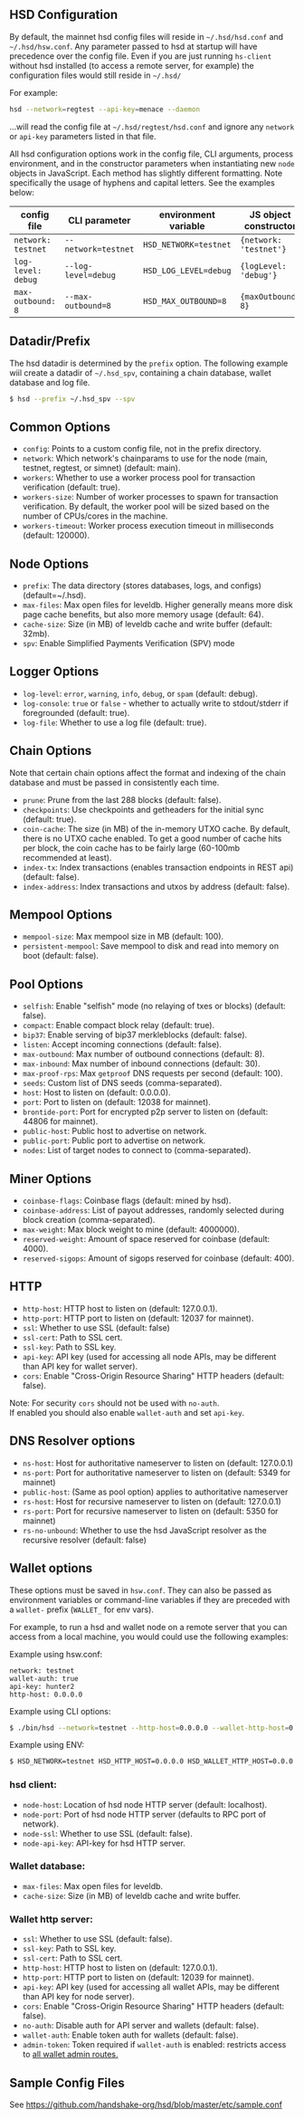 ## HSD Configuration

By default, the mainnet hsd config files will reside in `~/.hsd/hsd.conf` and
`~/.hsd/hsw.conf`. Any parameter passed to hsd at startup will have precedence
over the config file. Even if you are just running `hs-client` without hsd
installed (to access a remote server, for example) the configuration files
would still reside in `~/.hsd/`

For example:

``` bash
hsd --network=regtest --api-key=menace --daemon
```

...will read the config file at `~/.hsd/regtest/hsd.conf` and ignore any
`network` or `api-key` parameters listed in that file.

All hsd configuration options work in the config file, CLI arguments, process
environment, and in the constructor parameters when instantiating new `node`
objects in JavaScript. Each method has slightly different formatting. Note
specifically the usage of hyphens and capital letters. See the examples below:

| config file | CLI parameter | environment variable | JS object constructor |
|---|---|---|---|
| `network: testnet` | `--network=testnet` | `HSD_NETWORK=testnet` | `{network: 'testnet'}` |
| `log-level: debug` | `--log-level=debug` | `HSD_LOG_LEVEL=debug` | `{logLevel: 'debug'}` |
| `max-outbound: 8`  | `--max-outbound=8`  | `HSD_MAX_OUTBOUND=8`  | `{maxOutbound: 8}`|


## Datadir/Prefix

The hsd datadir is determined by the `prefix` option. The following example
wiil create a datadir of `~/.hsd_spv`, containing a chain database, wallet
database and log file.

``` bash
$ hsd --prefix ~/.hsd_spv --spv
```


## Common Options

- `config`: Points to a custom config file, not in the prefix directory.
- `network`: Which network's chainparams to use for the node (main, testnet, regtest, or simnet) (default: main).
- `workers`: Whether to use a worker process pool for transaction verification (default: true).
- `workers-size`: Number of worker processes to spawn for transaction verification. By default, the worker pool will be sized based on the number of CPUs/cores in the machine.
- `workers-timeout`: Worker process execution timeout in milliseconds (default: 120000).

## Node Options

- `prefix`: The data directory (stores databases, logs, and configs) (default=~/.hsd).
- `max-files`: Max open files for leveldb. Higher generally means more disk page cache benefits, but also more memory usage (default: 64).
- `cache-size`: Size (in MB) of leveldb cache and write buffer (default: 32mb).
- `spv`: Enable Simplified Payments Verification (SPV) mode

## Logger Options

- `log-level`: `error`, `warning`, `info`, `debug`, or `spam` (default: debug).
- `log-console`: `true` or `false` - whether to actually write to stdout/stderr if foregrounded (default: true).
- `log-file`: Whether to use a log file (default: true).

## Chain Options

Note that certain chain options affect the format and indexing of the chain database and must be passed in consistently each time.

- `prune`: Prune from the last 288 blocks (default: false).
- `checkpoints`: Use checkpoints and getheaders for the initial sync (default: true).
- `coin-cache`: The size (in MB) of the in-memory UTXO cache. By default, there is no UTXO cache enabled. To get a good number of cache hits per block, the coin cache has to be fairly large (60-100mb recommended at least).
- `index-tx`: Index transactions (enables transaction endpoints in REST api) (default: false).
- `index-address`: Index transactions and utxos by address (default: false).

## Mempool Options

- `mempool-size`: Max mempool size in MB (default: 100).
- `persistent-mempool`: Save mempool to disk and read into memory on boot (default: false).

## Pool Options

- `selfish`: Enable "selfish" mode (no relaying of txes or blocks) (default: false).
- `compact`: Enable compact block relay (default: true).
- `bip37`: Enable serving of bip37 merkleblocks (default: false).
- `listen`: Accept incoming connections (default: false).
- `max-outbound`: Max number of outbound connections (default: 8).
- `max-inbound`: Max number of inbound connections (default: 30).
- `max-proof-rps`: Max `getproof` DNS requests per second (default: 100).
- `seeds`: Custom list of DNS seeds (comma-separated).
- `host`: Host to listen on (default: 0.0.0.0).
- `port`: Port to listen on (default: 12038 for mainnet).
- `brontide-port`: Port for encrypted p2p server to listen on (default: 44806 for mainnet).
- `public-host`: Public host to advertise on network.
- `public-port`: Public port to advertise on network.
- `nodes`: List of target nodes to connect to (comma-separated).

## Miner Options

- `coinbase-flags`: Coinbase flags (default: mined by hsd).
- `coinbase-address`: List of payout addresses, randomly selected during block creation (comma-separated).
- `max-weight`: Max block weight to mine (default: 4000000).
- `reserved-weight`: Amount of space reserved for coinbase (default: 4000).
- `reserved-sigops`: Amount of sigops reserved for coinbase (default: 400).

## HTTP

- `http-host`: HTTP host to listen on (default: 127.0.0.1).
- `http-port`: HTTP port to listen on (default: 12037 for mainnet).
- `ssl`: Whether to use SSL (default: false)
- `ssl-cert`: Path to SSL cert.
- `ssl-key`: Path to SSL key.
- `api-key`: API key (used for accessing all node APIs, may be different than API key for wallet server).
- `cors`: Enable "Cross-Origin Resource Sharing" HTTP headers (default: false).

Note: For security `cors` should not be used with `no-auth`.\
If enabled you should also enable `wallet-auth` and set `api-key`.

## DNS Resolver options

- `ns-host`: Host for authoritative nameserver to listen on (default: 127.0.0.1)
- `ns-port`: Port for authoritative nameserver to listen on (default: 5349 for mainnet)
- `public-host`: (Same as pool option) applies to authoritative nameserver
- `rs-host`: Host for recursive nameserver to listen on (default: 127.0.0.1)
- `rs-port`: Port for recursive nameserver to listen on (default: 5350 for mainnet)
- `rs-no-unbound`: Whether to use the hsd JavaScript resolver as the recursive resolver (default: false)


## Wallet options

These options must be saved in `hsw.conf`. They can also be passed as
environment variables or command-line variables if they are preceded with a
`wallet-` prefix (`WALLET_` for env vars).

For example, to run a hsd and wallet node on a remote server that you can access
from a local machine, you would could use the following examples:

Example using hsw.conf:
```
network: testnet
wallet-auth: true
api-key: hunter2
http-host: 0.0.0.0
```

Example using CLI options:
```bash
$ ./bin/hsd --network=testnet --http-host=0.0.0.0 --wallet-http-host=0.0.0.0 --wallet-api-key=hunter2 --wallet-wallet-auth=true
```

Example using ENV:
```bash
$ HSD_NETWORK=testnet HSD_HTTP_HOST=0.0.0.0 HSD_WALLET_HTTP_HOST=0.0.0.0 HSD_WALLET_API_KEY=hunter2 HSD_WALLET_WALLET_AUTH=true ./bin/hsd
```

### hsd client:

- `node-host`: Location of hsd node HTTP server (default: localhost).
- `node-port`: Port of hsd node HTTP server (defaults to RPC port of network).
- `node-ssl`: Whether to use SSL (default: false).
- `node-api-key`: API-key for hsd HTTP server.

### Wallet database:

- `max-files`: Max open files for leveldb.
- `cache-size`: Size (in MB) of leveldb cache and write buffer.

### Wallet http server:

- `ssl`: Whether to use SSL (default: false).
- `ssl-key`: Path to SSL key.
- `ssl-cert`: Path to SSL cert.
- `http-host`: HTTP host to listen on (default: 127.0.0.1).
- `http-port`: HTTP port to listen on (default: 12039 for mainnet).
- `api-key`: API key (used for accessing all wallet APIs, may be different than API key for node server).
- `cors`: Enable "Cross-Origin Resource Sharing" HTTP headers (default: false).
- `no-auth`: Disable auth for API server and wallets (default: false).
- `wallet-auth`: Enable token auth for wallets (default: false).
- `admin-token`: Token required if `wallet-auth` is enabled: restricts access to [all wallet admin routes.](https://handshake-org.github.io/api-docs/#wallet-admin-commands)


## Sample Config Files

See https://github.com/handshake-org/hsd/blob/master/etc/sample.conf
